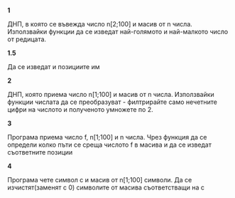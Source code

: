 **1**

ДНП, в която се въвежда число n[2;100] и масив от n числа. Използвайки функции да се изведат най-голямото и най-малкото число от редицата.

**1.5**

Да се изведат и позициите им


**2**

ДНП, която приема число n[1;100] и масив от n числа. Използвайки функции числата да се преобразуват - филтрирайте само нечетните цифри на числото и полученото умножете по 2.


**3**

Програма приема число f, n[1;100]  и n числа. Чрез функция да се определи колко пъти се среща числото f в масива и да се изведат съответните позиции


**4**

Програма чете символ c и масив от n[1;100] символи. Да се изчистят(заменят с 0) символите от масива съответстващи на с
